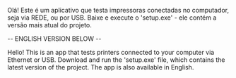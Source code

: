 Olá! Este é um aplicativo que testa impressoras conectadas no computador, seja via REDE, ou por USB.
Baixe e execute o 'setup.exe' - ele contém a versão mais atual do projeto.

-- ENGLISH VERSION BELOW --

Hello! This is an app that tests printers connected to your computer via Ethernet or USB.
Download and run the 'setup.exe' file, which contains the latest version of the project.
The app is also available in English.
